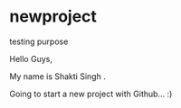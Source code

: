 # newproject
testing purpose


Hello Guys,

My name is Shakti Singh .

Going to start a new project with Github... :)
